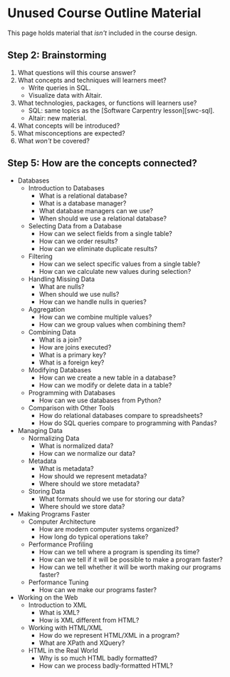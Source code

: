 # Unused Course Outline Material

This page holds material that *isn't* included in the course design.

## Step 2: Brainstorming

1. What questions will this course answer?
1. What concepts and techniques will learners meet?
   - Write queries in SQL.
   - Visualize data with Altair.
1. What technologies, packages, or functions will learners use?
   - SQL: same topics as the [Software Carpentry lesson][swc-sql].
   - Altair: new material.
1. What concepts will be introduced?
1. What misconceptions are expected?
1. What *won't* be covered?

## Step 5: How are the concepts connected?

- Databases
  - Introduction to Databases
    - What is a relational database?
    - What is a database manager?
    - What database managers can we use?
    - When should we use a relational database?
  - Selecting Data from a Database
    - How can we select fields from a single table?
    - How can we order results?
    - How can we eliminate duplicate results?
  - Filtering
    - How can we select specific values from a single table?
    - How can we calculate new values during selection?
  - Handling Missing Data
    - What are nulls?
    - When should we use nulls?
    - How can we handle nulls in queries?
  - Aggregation
    - How can we combine multiple values?
    - How can we group values when combining them?
  - Combining Data
    - What is a join?
    - How are joins executed?
    - What is a primary key?
    - What is a foreign key?
  - Modifying Databases
    - How can we create a new table in a database?
    - How can we modify or delete data in a table?
  - Programming with Databases
    - How can we use databases from Python?
  - Comparison with Other Tools
    - How do relational databases compare to spreadsheets?
    - How do SQL queries compare to programming with Pandas?
- Managing Data
  - Normalizing Data
    - What is normalized data?
    - How can we normalize our data?
  - Metadata
    - What is metadata?
    - How should we represent metadata?
    - Where should we store metadata?
  - Storing Data
    - What formats should we use for storing our data?
    - Where should we store data?
- Making Programs Faster
  - Computer Architecture
    - How are modern computer systems organized?
    - How long do typical operations take?
  - Performance Profiling
    - How can we tell where a program is spending its time?
    - How can we tell if it will be possible to make a program faster?
    - How can we tell whether it will be worth making our programs faster?
  - Performance Tuning
    - How can we make our programs faster?
- Working on the Web
  - Introduction to XML
    - What is XML?
    - How is XML different from HTML?
  - Working with HTML/XML
    - How do we represent HTML/XML in a program?
    - What are XPath and XQuery?
  - HTML in the Real World
    - Why is so much HTML badly formatted?
    - How can we process badly-formatted HTML?

